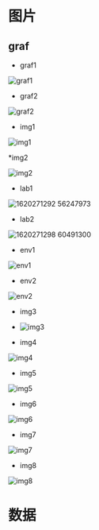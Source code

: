 # 图片  

## graf

* graf1  

![graf1](https://user-images.githubusercontent.com/58176267/170662206-39ac8318-cd3f-4fa1-90f1-e0feaa0da5ac.png)


* graf2 

![graf2](https://user-images.githubusercontent.com/58176267/170662214-a79bc072-4a1a-4286-b32d-31cc27dde833.png)


* img1  

![img1](https://user-images.githubusercontent.com/58176267/170662248-93743ae6-aa1c-478e-b3b8-e6841ef90612.jpg)


*img2

![img2](https://user-images.githubusercontent.com/58176267/170662254-56ee2c95-ba5b-4c06-bd9d-1412f5f3c0bd.jpg)


* lab1  
 
![1620271292 56247973](https://user-images.githubusercontent.com/58176267/170658192-2ed645d2-1726-48bc-b877-b4aa62eab076.jpg)

* lab2  

![1620271298 60491300](https://user-images.githubusercontent.com/58176267/170658205-3a84abea-5b11-4b71-b2d2-949c1f499f78.jpg)

* env1  

![env1](https://user-images.githubusercontent.com/58176267/170660535-ff47e3b8-e9fb-4182-9f92-ef22d0e48d7c.jpg)

* env2  

![env2](https://user-images.githubusercontent.com/58176267/170660553-1ffd26f6-2532-4d52-86e6-7d550a990266.jpg)


* img3  

* ![img3](https://user-images.githubusercontent.com/58176267/170709283-552801ca-b363-4dcd-b3b3-acd2401e3412.jpg)

* img4  

![img4](https://user-images.githubusercontent.com/58176267/170709320-ca54c345-edac-4617-b8cb-4e507008161b.jpg)


* img5  

![img5](https://user-images.githubusercontent.com/58176267/170709333-8efdee4b-2e1a-4ebd-b83b-2cd8a095b7d9.jpg)


* img6  

![img6](https://user-images.githubusercontent.com/58176267/170709345-ba468ab1-0558-4476-81a3-9a575bab8091.jpg)


* img7  

![img7](https://user-images.githubusercontent.com/58176267/170709360-0f4339a9-e523-42f2-a2f9-6b06a12a8821.jpg)


* img8  

![img8](https://user-images.githubusercontent.com/58176267/170709380-38bdc633-55b2-4750-b706-c6c5a26c25d7.jpg)





# 数据  







